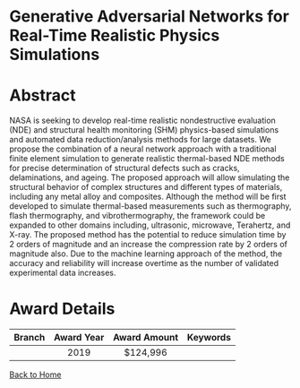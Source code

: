 
Generative Adversarial Networks for Real-Time Realistic Physics Simulations
===========================================================================

# Abstract


NASA is seeking to develop real-time realistic nondestructive evaluation (NDE) and structural health monitoring (SHM) physics-based simulations and automated data reduction/analysis methods for large datasets. We propose the combination of a neural network approach with a traditional finite element simulation to generate realistic thermal-based NDE methods for precise determination of structural defects such as cracks, delaminations, and ageing. The proposed approach will allow simulating the structural behavior of complex structures and different types of materials, including any metal alloy and composites. Although the method will be first developed to simulate thermal-based measurements such as thermography, flash thermography, and vibrothermography, the framework could be expanded to other domains including, ultrasonic, microwave, Terahertz, and X-ray. The proposed method has the potential to reduce simulation time by 2 orders of magnitude and an increase the compression rate by 2 orders of magnitude also. Due to the machine learning approach of the method, the accuracy and reliability will increase overtime as the number of validated experimental data increases.  

# Award Details

|Branch|Award Year|Award Amount|Keywords|
| :---: | :---: | :---: | :---: |
||2019|$124,996||
  
  


[Back to Home](https://github.com/chrischow/dod_sbir_awards/JT/#516)